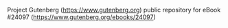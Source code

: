 Project Gutenberg (https://www.gutenberg.org) public repository for eBook #24097 (https://www.gutenberg.org/ebooks/24097)
